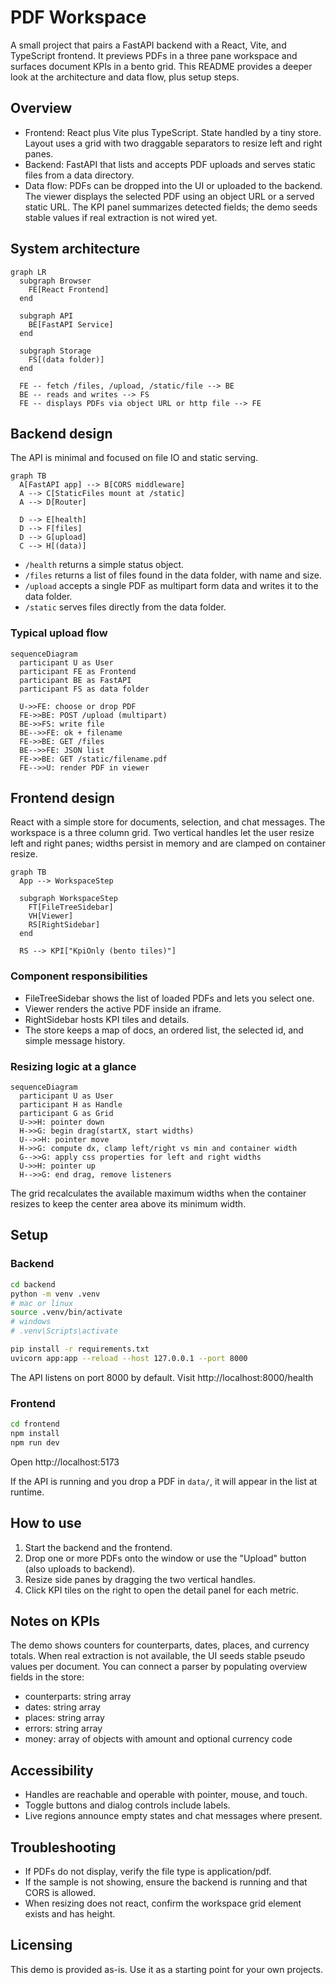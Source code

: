 # PDF Workspace

A small project that pairs a FastAPI backend with a React, Vite, and TypeScript frontend. It previews PDFs in a three pane workspace and surfaces document KPIs in a bento grid. This README provides a deeper look at the architecture and data flow, plus setup steps.

## Overview

* Frontend: React plus Vite plus TypeScript. State handled by a tiny store. Layout uses a grid with two draggable separators to resize left and right panes.
* Backend: FastAPI that lists and accepts PDF uploads and serves static files from a data directory.
* Data flow: PDFs can be dropped into the UI or uploaded to the backend. The viewer displays the selected PDF using an object URL or a served static URL. The KPI panel summarizes detected fields; the demo seeds stable values if real extraction is not wired yet.

## System architecture

```mermaid
graph LR
  subgraph Browser
    FE[React Frontend]
  end

  subgraph API
    BE[FastAPI Service]
  end

  subgraph Storage
    FS[(data folder)]
  end

  FE -- fetch /files, /upload, /static/file --> BE
  BE -- reads and writes --> FS
  FE -- displays PDFs via object URL or http file --> FE
```

## Backend design

The API is minimal and focused on file IO and static serving.

```mermaid
graph TB
  A[FastAPI app] --> B[CORS middleware]
  A --> C[StaticFiles mount at /static]
  A --> D[Router]

  D --> E[health]
  D --> F[files]
  D --> G[upload]
  C --> H[(data)]
```

* `/health` returns a simple status object.  
* `/files` returns a list of files found in the data folder, with name and size.  
* `/upload` accepts a single PDF as multipart form data and writes it to the data folder.  
* `/static` serves files directly from the data folder.

### Typical upload flow

```mermaid
sequenceDiagram
  participant U as User
  participant FE as Frontend
  participant BE as FastAPI
  participant FS as data folder

  U->>FE: choose or drop PDF
  FE->>BE: POST /upload (multipart)
  BE->>FS: write file
  BE-->>FE: ok + filename
  FE->>BE: GET /files
  BE-->>FE: JSON list
  FE->>BE: GET /static/filename.pdf
  FE-->>U: render PDF in viewer
```

## Frontend design

React with a simple store for documents, selection, and chat messages. The workspace is a three column grid. Two vertical handles let the user resize left and right panes; widths persist in memory and are clamped on container resize.

```mermaid
graph TB
  App --> WorkspaceStep

  subgraph WorkspaceStep
    FT[FileTreeSidebar]
    VH[Viewer]
    RS[RightSidebar]
  end

  RS --> KPI["KpiOnly (bento tiles)"]
```

### Component responsibilities

* FileTreeSidebar shows the list of loaded PDFs and lets you select one.  
* Viewer renders the active PDF inside an iframe.  
* RightSidebar hosts KPI tiles and details.  
* The store keeps a map of docs, an ordered list, the selected id, and simple message history.  

### Resizing logic at a glance

```mermaid
sequenceDiagram
  participant U as User
  participant H as Handle
  participant G as Grid
  U->>H: pointer down
  H->>G: begin drag(startX, start widths)
  U-->>H: pointer move
  H->>G: compute dx, clamp left/right vs min and container width
  G-->>G: apply css properties for left and right widths
  U->>H: pointer up
  H-->>G: end drag, remove listeners
```

The grid recalculates the available maximum widths when the container resizes to keep the center area above its minimum width.

## Setup

### Backend

```bash
cd backend
python -m venv .venv
# mac or linux
source .venv/bin/activate
# windows
# .venv\Scripts\activate

pip install -r requirements.txt
uvicorn app:app --reload --host 127.0.0.1 --port 8000
```

The API listens on port 8000 by default. Visit http://localhost:8000/health

### Frontend

```bash
cd frontend
npm install
npm run dev
```

Open http://localhost:5173

If the API is running and you drop a PDF in `data/`, it will appear in the list at runtime.

## How to use

1. Start the backend and the frontend.  
2. Drop one or more PDFs onto the window or use the "Upload" button (also uploads to backend).  
3. Resize side panes by dragging the two vertical handles.  
4. Click KPI tiles on the right to open the detail panel for each metric.  

## Notes on KPIs

The demo shows counters for counterparts, dates, places, and currency totals. When real extraction is not available, the UI seeds stable pseudo values per document. You can connect a parser by populating overview fields in the store:

* counterparts: string array  
* dates: string array  
* places: string array  
* errors: string array  
* money: array of objects with amount and optional currency code  

## Accessibility

* Handles are reachable and operable with pointer, mouse, and touch.  
* Toggle buttons and dialog controls include labels.  
* Live regions announce empty states and chat messages where present.  

## Troubleshooting

* If PDFs do not display, verify the file type is application/pdf.  
* If the sample is not showing, ensure the backend is running and that CORS is allowed.  
* When resizing does not react, confirm the workspace grid element exists and has height.  

## Licensing

This demo is provided as-is. Use it as a starting point for your own projects.
